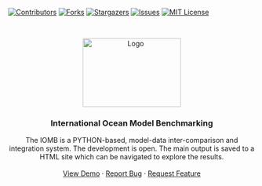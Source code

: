 [![Contributors][contributors-shield]][contributors-url]
[![Forks][forks-shield]][forks-url]
[![Stargazers][stars-shield]][stars-url]
[![Issues][issues-shield]][issues-url]
[![MIT License][license-shield]][license-url]

<!-- MARKDOWN LINKS & IMAGES -->
<!-- https://www.markdownguide.org/basic-syntax/#reference-style-links -->
[contributors-shield]: https://img.shields.io/github/contributors/weiweifu/IOMB_dTdZ.svg?style=for-the-badge
[contributors-url]: https://github.com/weiweifu/IOMB_dTdZ/graphs/contributors
[forks-shield]: https://img.shields.io/github/forks/weiweifu/IOMB_dTdZ.svg?style=for-the-badge
[forks-url]: https://github.com/weiweifu/IOMB_dTdZ/network/members
[stars-shield]: https://img.shields.io/github/stars/weiweifu/IOMB_dTdZ.svg?style=for-the-badge
[stars-url]: https://github.com/weiweifu/IOMB_dTdZ/stargazers
[issues-shield]: https://img.shields.io/github/issues/weiweifu/IOMB_dTdZ.svg?style=for-the-badge
[issues-url]: https://github.com/weiweifu/IOMB_dTdZ/issues
[license-shield]: https://img.shields.io/github/license/weiweifu/IOMB_dTdZ.svg?style=for-the-badge
[license-url]: https://github.com/weiweifu/IOMB_dTdZ/blob/master/LICENSE.txt

<!-- PROJECT LOGO -->
<br />
<p align="center">
  <a href="https://github.com/weiweifu/IOMB_dTdZ">
    <img src="https://climatemodeling.science.energy.gov/system/files/private/projects/images/X1700-HOFFMAN-AM-Logo%203-02.png" alt="Logo" width="200" height="140">
  </a>
  <h3 align="center">International Ocean Model Benchmarking </h3>
  <p align="center">
    The IOMB is a PYTHON-based, model-data inter-comparison and integration system. The development is open.
    The main output is saved to a HTML site which can be navigated to explore the results.
    <br />
    <br />
    <a href="https://github.com/weiweifu/IOMB_dTdZ">View Demo</a>
    ·
    <a href="https://github.com/weiweifu/IOMB_dTdZ/issues">Report Bug</a>
    ·
    <a href="https://github.com/weiweifu/IOMB_dTdZ/issues">Request Feature</a>
  </p>
</p>

